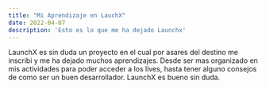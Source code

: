 ```yaml
---
title: "Mi Aprendizaje en LauchX"
date: 2022-04-07
description: 'Esto es lo que me ha dejado Launchx'
---
```


LaunchX es sin duda un proyecto en el cual por asares del destino me inscribi y me ha dejado muchos aprendizajes.
Desde ser mas organizado en mis actividades para poder acceder a los lives, hasta tener alguno consejos de como ser un buen desarrollador.
LaunchX es bueno sin duda.
